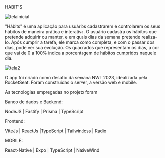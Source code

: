 HABIT'S

![telainicial](https://user-images.githubusercontent.com/103333385/214583071-7590b736-2f04-4164-bad7-00c597c6c436.gif)


"Hábits" é uma aplicação para usuários cadastrarem e controlarem os seus hábitos de maneira prática e interativa. 
O usuário cadastra os hábitos que pretende adquirir ou manter, e em quais dias da semana pretende realiza-lo. Após cumprir a tarefa, ele marca como completa, e com o passar dos dias, pode ver sua evolução. Os quadrados que representam os dias, a cor que vai de 0 a 100% indica a porcentagem de hábitos cumpridos naquele dia. 

![tela2](https://user-images.githubusercontent.com/103333385/214583506-d4580a35-646a-44d0-8fb9-f18f007757c6.gif)

O app foi criado como desafio da semana NWL 2023, idealizada pela RocketSeat.
Foram construidas o server, a versão web e mobile.


As tecnologias empregadas no projeto foram

Banco de dados e Backend:

NodeJS |  Fastify | Prisma | TypeScript 

Frontend:

ViteJs | ReactJs |TypeScript | Tailwindcss | Radix

MOBILE:

React-Native | Expo | TypeScript | NativeWind




